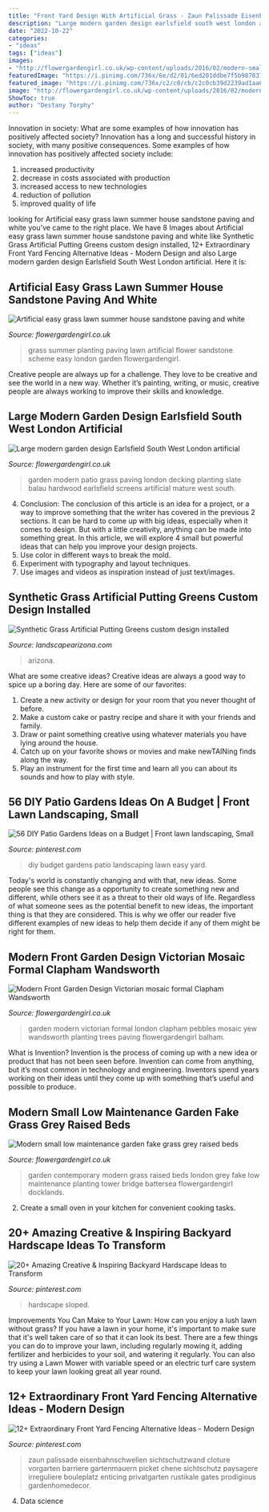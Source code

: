 ```yaml
---
title: "Front Yard Design With Artificial Grass - Zaun Palissade Eisenbahnschwellen Sichtschutzwand Cloture Vorgarten Barriere Gartenmauern Picket Chene Sichtschutz Paysagere Irreguliere Bouleplatz Enticing Privatgarten Rustikale Gates Prodigious Gardenhomedecor"
description: "Large modern garden design earlsfield south west london artificial"
date: "2022-10-22"
categories:
- "ideas"
tags: ["ideas"]
images:
- "http://flowergardengirl.co.uk/wp-content/uploads/2016/02/modern-small-low-maintenance-garden-fake-grass-grey-raised-beds-contemporary-planting-docklands-tower-bridge-london.jpg"
featuredImage: "https://i.pinimg.com/736x/6e/d2/01/6ed201ddbe7f5b9878376fc9b6003e68.jpg"
featured_image: "https://i.pinimg.com/736x/c2/c0/cb/c2c0cb39d2239ad1aa652412de068d06.jpg"
image: "http://flowergardengirl.co.uk/wp-content/uploads/2016/02/modern-small-low-maintenance-garden-fake-grass-grey-raised-beds-contemporary-planting-docklands-tower-bridge-london.jpg"
ShowToc: true
author: "Destany Torphy"
---
```



Innovation in society: What are some examples of how innovation has positively affected society?
Innovation has a long and successful history in society, with many positive consequences. Some examples of how innovation has positively affected society include: 
1. increased productivity 
2. decrease in costs associated with production 
3. increased access to new technologies 
4. reduction of pollution 
5. improved quality of life 

	

		
looking for Artificial easy grass lawn summer house sandstone paving and white you've came to the right place. We have 8 Images about Artificial easy grass lawn summer house sandstone paving and white like Synthetic Grass Artificial Putting Greens custom design installed, 12+ Extraordinary Front Yard Fencing Alternative Ideas - Modern Design and also Large modern garden design Earlsfield South West London artificial. Here it is:
		
    
## Artificial Easy Grass Lawn Summer House Sandstone Paving And White

<img loading=lazy src="https://flowergardengirl.co.uk/wp-content/uploads/2014/06/artificial-easy-grass-lawn-summer-house-sandstone-paving-and-white-flower-planting-scheme-4.jpg" onerror="this.onerror=null;this.src='https://tse4.mm.bing.net/th?id=OIP.6gwmJRpRGIs0IxQcs20x5gHaEK&amp;pid=15.1';" alt="Artificial easy grass lawn summer house sandstone paving and white">

_Source: flowergardengirl.co.uk_

>grass summer planting paving lawn artificial flower sandstone scheme easy london garden flowergardengirl. 

	

Creative people are always up for a challenge. They love to be creative and see the world in a new way. Whether it’s painting, writing, or music, creative people are always working to improve their skills and knowledge.

    
## Large Modern Garden Design Earlsfield South West London Artificial

<img loading=lazy src="http://flowergardengirl.co.uk/wp-content/uploads/2014/09/large-modern-garden-design-earlsfield-south-west-london-artificial-grass-hardwood-screens-balau-decking-slate-paving-patio-mature-planting-27-1024x528.jpg" onerror="this.onerror=null;this.src='https://tse3.mm.bing.net/th?id=OIP.pxFKKgFSIGMjult0GiPAsAHaD0&amp;pid=15.1';" alt="Large modern garden design Earlsfield South West London artificial">

_Source: flowergardengirl.co.uk_

>garden modern patio grass paving london decking planting slate balau hardwood earlsfield screens artificial mature west south. 

	

4. Conclusion: The conclusion of this article is an idea for a project, or a way to improve something that the writer has covered in the previous 2 sections.
It can be hard to come up with big ideas, especially when it comes to design. But with a little creativity, anything can be made into something great. In this article, we will explore 4 small but powerful ideas that can help you improve your design projects.
1. Use color in different ways to break the mold.
2. Experiment with typography and layout techniques.
3. Use images and videos as inspiration instead of just text/images.

    
## Synthetic Grass Artificial Putting Greens Custom Design Installed

<img loading=lazy src="https://landscapearizona.com/wp-content/images/front-yard-synthetic-grass-th.jpg" onerror="this.onerror=null;this.src='https://tse4.mm.bing.net/th?id=OIP.ezHAfJO9OmYK2kQNEabKjAHaFj&amp;pid=15.1';" alt="Synthetic Grass Artificial Putting Greens custom design installed">

_Source: landscapearizona.com_

>arizona. 

	

What are some creative ideas?
Creative ideas are always a good way to spice up a boring day. Here are some of our favorites: 
1. Create a new activity or design for your room that you never thought of before. 
2. Make a custom cake or pastry recipe and share it with your friends and family. 
3. Draw or paint something creative using whatever materials you have lying around the house. 
4. Catch up on your favorite shows or movies and make newTAINing finds along the way. 
5. Play an instrument for the first time and learn all you can about its sounds and how to play with style.

    
## 56 DIY Patio Gardens Ideas On A Budget | Front Lawn Landscaping, Small

<img loading=lazy src="https://i.pinimg.com/736x/c2/c0/cb/c2c0cb39d2239ad1aa652412de068d06.jpg" onerror="this.onerror=null;this.src='https://tse3.mm.bing.net/th?id=OIP.zz6OfFICkPuhZ5SnuDYxygHaKS&amp;pid=15.1';" alt="56 DIY Patio Gardens Ideas on a Budget | Front lawn landscaping, Small">

_Source: pinterest.com_

>diy budget gardens patio landscaping lawn easy yard. 

	

Today's world is constantly changing and with that, new ideas. Some people see this change as a opportunity to create something new and different, while others see it as a threat to their old ways of life. Regardless of what someone sees as the potential benefit to new ideas, the important thing is that they are considered. This is why we offer our reader five different examples of new ideas to help them decide if any of them might be right for them.

    
## Modern Front Garden Design Victorian Mosaic Formal Clapham Wandsworth

<img loading=lazy src="https://flowergardengirl.co.uk/wp-content/uploads/2015/12/Yew-trees-Balham-Clapham-Front-Garden-Design-pebbles-planting-London.jpg" onerror="this.onerror=null;this.src='https://tse3.mm.bing.net/th?id=OIP.rjA28kvH-8y8Tc8vk_TGiAHaEK&amp;pid=15.1';" alt="Modern Front Garden Design Victorian mosaic formal Clapham Wandsworth">

_Source: flowergardengirl.co.uk_

>garden modern victorian formal london clapham pebbles mosaic yew wandsworth planting trees paving flowergardengirl balham. 

	

What is Invention?
Invention is the process of coming up with a new idea or product that has not been seen before. Invention can come from anything, but it’s most common in technology and engineering. Inventors spend years working on their ideas until they come up with something that’s useful and possible to produce.

    
## Modern Small Low Maintenance Garden Fake Grass Grey Raised Beds

<img loading=lazy src="http://flowergardengirl.co.uk/wp-content/uploads/2016/02/modern-small-low-maintenance-garden-fake-grass-grey-raised-beds-contemporary-planting-docklands-tower-bridge-london.jpg" onerror="this.onerror=null;this.src='https://tse4.mm.bing.net/th?id=OIP.3nDv95TxfcuMTgA1Rw9c2AHaEK&amp;pid=15.1';" alt="Modern small low maintenance garden fake grass grey raised beds">

_Source: flowergardengirl.co.uk_

>garden contemporary modern grass raised beds london grey fake low maintenance planting tower bridge battersea flowergardengirl docklands. 

	

2. Create a small oven in your kitchen for convenient cooking tasks.

    
## 20+ Amazing Creative &amp; Inspiring Backyard Hardscape Ideas To Transform

<img loading=lazy src="https://i.pinimg.com/736x/6e/d2/01/6ed201ddbe7f5b9878376fc9b6003e68.jpg" onerror="this.onerror=null;this.src='https://tse1.mm.bing.net/th?id=OIP.lqzLK-ipHSFQPaZzeneqlwHaK8&amp;pid=15.1';" alt="20+ Amazing Creative &amp; Inspiring Backyard Hardscape Ideas to Transform">

_Source: pinterest.com_

>hardscape sloped. 

	

Improvements You Can Make to Your Lawn: How can you enjoy a lush lawn without grass?
If you have a lawn in your home, it's important to make sure that it's well taken care of so that it can look its best. There are a few things you can do to improve your lawn, including regularly mowing it, adding fertilizer and herbicides to your soil, and watering it regularly. You can also try using a Lawn Mower with variable speed or an electric turf care system to keep your lawn looking great all year round.

    
## 12+ Extraordinary Front Yard Fencing Alternative Ideas - Modern Design

<img loading=lazy src="https://i.pinimg.com/736x/5c/5a/53/5c5a539bd681696cad37ec3250e3ae38.jpg" onerror="this.onerror=null;this.src='https://tse4.mm.bing.net/th?id=OIP.VImZh6z93bD6lmSkNhkmEwHaNJ&amp;pid=15.1';" alt="12+ Extraordinary Front Yard Fencing Alternative Ideas - Modern Design">

_Source: pinterest.com_

>zaun palissade eisenbahnschwellen sichtschutzwand cloture vorgarten barriere gartenmauern picket chene sichtschutz paysagere irreguliere bouleplatz enticing privatgarten rustikale gates prodigious gardenhomedecor. 

	

4. Data science 

